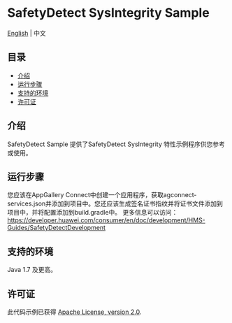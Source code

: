 # SafetyDetect SysIntegrity Sample
[English](https://github.com/HMS-Core/hms-safetydetect-demo-kotlin/blob/master/SafetyDetect-SysIntegrity-Kotlin-Demo/README.md) | 中文


## 目录

 * [介绍](#介绍)
 * [运行步骤](#运行步骤)
 * [支持的环境](#支持的环境)
 * [许可证](#许可证)


## 介绍
SafetyDetect Sample 提供了SafetyDetect SysIntegrity 特性示例程序供您参考或使用。

## 运行步骤
您应该在AppGallery Connect中创建一个应用程序，获取agconnect-services.json并添加到项目中。您还应该生成签名证书指纹并将证书文件添加到项目中，并将配置添加到build.gradle中。
更多信息可以访问：
https://developer.huawei.com/consumer/en/doc/development/HMS-Guides/SafetyDetectDevelopment

## 支持的环境
Java 1.7 及更高。

##  许可证
此代码示例已获得 [Apache License, version 2.0](http://www.apache.org/licenses/LICENSE-2.0).

